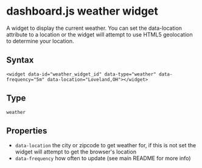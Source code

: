 dashboard.js weather widget
============

A widget to display the current weather. You can set the data-location attribute to a location or the widget will attempt to use HTML5 geolocation to determine your location.

## Syntax
    <widget data-id="weather_widget_id" data-type="weather" data-frequency="5m" data-location="Loveland,OH"></widget>

## Type
`weather`

## Properties

 - `data-location` the city or zipcode to get weather for, if this is not set the widget will attempt to get the browser's location
 - `data-frequency` how often to update (see main README for more info)
